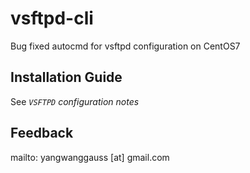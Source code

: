 # vsftpd-cli
Bug fixed autocmd for vsftpd configuration on CentOS7



## Installation Guide

See *`VSFTPD` configuration notes*



## Feedback

mailto: yangwanggauss [at] gmail.com